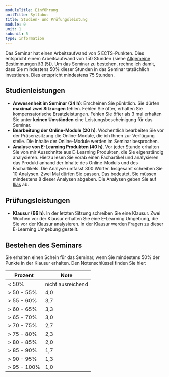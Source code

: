 ```yaml
---
moduleTitle: Einführung
unitTitle: Syllabus
title: Studien- und Prüfungsleistung
module: 0
unit: 1
subunit: 5
type: information
---
```


Das Seminar hat einen Arbeitsaufwand von 5 ECTS-Punkten. Dies entspricht einem Arbeitsaufwand von 150 Stunden (siehe [Allgemeine Bestimmungen §3 (5)](http://www.geko.uni-freiburg.de/pruefungsordnungen/bachelor/po-bachelor2011/AllgBest.pdf)). Um das Seminar zu bestehen, rechne ich damit, dass Sie mindestens 50% dieser Stunden in das Seminar tatsächlich investieren. Dies entspricht mindestens 75 Stunden. 

## Studienleistungen

* **Anwesenheit im Seminar (24 h)**: Erscheinen Sie pünktlich. Sie dürfen **maximal zwei Sitzungen** fehlen. Fehlen Sie öfter, erhalten Sie kompensatorische Ersatzleistungen. Fehlen Sie öfter als 3 mal erhalten Sie unter **keinen Umständen** eine Leistungsbescheinigung für das Seminar.
* **Bearbeitung der Online-Module (20 h)**. Wöchentlich bearbeiten Sie vor der Präsenzsitzung die Online-Module, die ich Ihnen zur Verfügung stelle. Die Inhalte der Online-Module werden im Seminar besprochen.
* **Analyse von E-Learning Produkten (40 h)**. Vor jeder Stunde erhalten Sie von mir Ausschnitte aus E-Learning Produkten, die Sie eigenständig analysieren. Hierzu lesen Sie vorab einen Fachartikel und analysieren das Produkt anhand der Inhalte des Online-Moduls und des Fachartikels. Die Analyse umfasst 300 Wörter. Insgesamt schreiben Sie 10 Analysen. Zwei Mal dürfen Sie passen. Das bedeutet, Sie müssen mindestens 8 dieser Analysen abgeben. Die Analysen geben Sie auf [Ilias](https://ilias.uni-freiburg.de/goto.php?target=exc_1240096&client_id=unifreiburg) ab. 


## Prüfungsleistungen

* **Klausur (66 h)**. In der letzten Sitzung schreiben Sie eine Klausur. Zwei Wochen vor der Klausur erhalten Sie eine E-Learning Umgebung, die Sie vor der Klausur analysieren. In der Klausur werden Fragen zu dieser E-Learning Umgebung gestellt.

## Bestehen des Seminars

Sie erhalten einen Schein für das Seminar, wenn Sie mindestens 50% der Punkte in der Klausur erhalten. Den Notenschlüssel finden Sie hier:


| Prozent     | Note              |
|-------------|-------------------|
| < 50%       | nicht ausreichend |
| > 50 - 55%  | 4,0               |
| > 55 - 60%  | 3,7               |
| > 60 - 65%  | 3,3               |
| > 65 - 70%  | 3,0               |
| > 70 - 75%  | 2,7               |
| > 75 - 80%  | 2,3               |
| > 80 - 85%  | 2,0               |
| > 85 - 90%  | 1,7               |
| > 90 - 95%  | 1,3               |
| > 95 - 100% | 1,0               |


